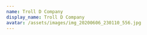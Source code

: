 ```yaml
---
name: Troll D Company
display_name: Troll D Company
avatar: /assets/images/img_20200606_230110_556.jpg
---
```

